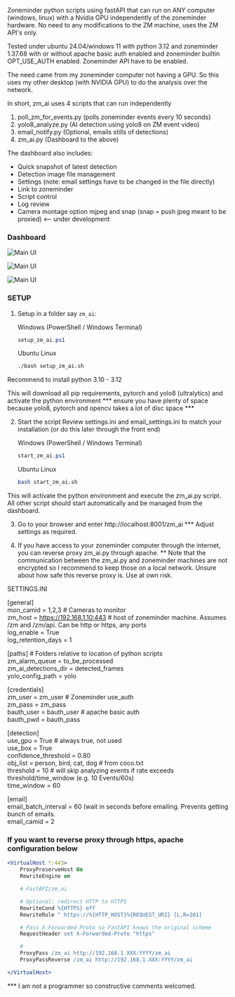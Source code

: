 Zoneminder python scripts using fastAPI that can run on ANY computer (windows, linux) with a Nvidia GPU independently of the zoneminder hardware. No need to any modifications to the ZM machine, uses the ZM API's only.

Tested under ubuntu 24.04/windows 11 with python 3.12 and zoneminder 1.37.68 with or without apache basic auth enabled and zoneminder builtin OPT_USE_AUTH enabled. Zoneminder API have to be enabled.

The need came from my zoneminder computer not having a GPU. So this uses my other desktop (with NVIDIA GPU) to do the analysis over the network.

In short, zm_ai uses 4 scripts that can run independently
1) poll_zm_for_events.py (polls zoneminder events every 10 seconds)
2) yolo8_analyze.py (AI detection using yolo8 on ZM event video)
3) email_notify.py (Optional, emails stills of detections)
4) zm_ai.py (Dashboard to the above)

The dashboard also includes:
- Quick snapshot of latest detection
- Detection image file management
- Settings (note: email settings have to be changed in the file directly)
- Link to zoneminder
- Script control
- Log review
- Camera montage option mjpeg and snap (snap = push jpeg meant to be proxied) <-- under development

### Dashboard
![Main UI](images/dashboard.jpg)

![Main UI](images/detected.jpg)

![Main UI](images/montage.jpg)

### SETUP
1) Setup in a folder say `zm_ai`:

   Windows (PowerShell / Windows Terminal)  
   ```powershell
   setup_zm_ai.ps1
   ```

   Ubuntu Linux  
   ```bash
   ./bash setup_zm_ai.sh
   ```
Recommend to install python 3.10 - 3.12

This will download all pip requirements, pytorch and yolo8 (ultralytics) and activate the python environment
*** ensure you have plenty of space because yolo8, pytorch and opencv takes a lot of disc space ***

2) Start the script
Review settings.ini and email_settings.ini to match your installation (or do this later through the front end)

   Windows (PowerShell / Windows Terminal)  
   ```powershell
   start_zm_ai.ps1
   ```

   Ubuntu Linux  
   ```bash
   bash start_zm_ai.sh
   ```
This will activate the python environment and execute the zm_ai.py script. 
All other script should start automatically and be managed from the dashboard.

3) Go to your browser and enter http://localhost:8001/zm_ai
*** Adjust settings as required.

4) If you have access to your zoneminder computer through the internet, you can reverse proxy zm_ai.py through apache.
** Note that the communication between the zm_ai.py and zoneminder machines are not encrypted so I recommend to keep those on a local network. Unsure about how safe this reverse proxy is. Use at own risk.

SETTINGS.INI

[general]\
mon_camid = 1,2,3 # Cameras to monitor\
zm_host = https://192.168.1.10:443 # host of zoneminder machine. Assumes /zm and /zm/api. Can be http or https, any ports\
log_enable = True\
log_retention_days = 1

[paths] # Folders relative to location of python scripts\
zm_alarm_queue = to_be_processed\
zm_ai_detections_dir = detected_frames\
yolo_config_path = yolo

[credentials]\
zm_user = zm_user # Zoneminder use_auth\
zm_pass = zm_pass\
bauth_user = bauth_user # apache basic auth\
bauth_pwd = bauth_pass

[detection]\
use_gpu = True # always true, not used\
use_box = True\
confidence_threshold = 0.80\
obj_list = person, bird, cat, dog # from coco.txt\
threshold = 10 # will skip analyzing events if rate exceeds threshold/time_window (e.g. 10 Events/60s)\
time_window = 60

[email]\
email_batch_interval = 60 (wait in seconds before emailing. Prevents getting bunch of emails.\
email_camid = 2

### If you want to reverse proxy through https, apache configuration below 

```apache
<VirtualHost *:443>
    ProxyPreserveHost On
    RewriteEngine on

    # FastAPI/zm_ai

    # Optional: redirect HTTP to HTTPS
    RewriteCond %{HTTPS} off
    RewriteRule ^ https://%{HTTP_HOST}%{REQUEST_URI} [L,R=301]

    # Pass X-Forwarded-Proto so FastAPI knows the original scheme
    RequestHeader set X-Forwarded-Proto "https"

    #
    ProxyPass /zm_ai http://192.168.1.XXX:YYYY/zm_ai
    ProxyPassReverse /zm_ai http://192.168.1.XXX:YYYY/zm_ai

</VirtualHost>
```

*** I am not a programmer so constructive comments welcomed.
